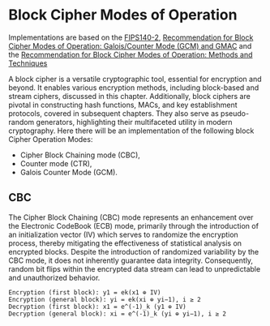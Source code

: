 # Block Cipher Modes of Operation

Implementations are based on the [FIPS140-2](https://csrc.nist.gov/csrc/media/projects/cryptographic-module-validation-program/documents/fips140-2/fips1402ig.pdf), [Recommendation for Block Cipher Modes of Operation: Galois/Counter Mode (GCM) and GMAC](https://doi.org/10.6028/NIST.SP.800-38D) and the [Recommendation for Block Cipher Modes of Operation: Methods and Techniques](https://doi.org/10.6028/NIST.SP.800-38A)

A block cipher is a versatile cryptographic tool, essential for encryption and beyond. It enables various encryption methods, including block-based and stream ciphers, discussed in this chapter. Additionally, block ciphers are pivotal in constructing hash functions, MACs, and key establishment protocols, covered in subsequent chapters. They also serve as pseudo-random generators, highlighting their multifaceted utility in modern cryptography. Here there will be an implementation of the following block Cipher Operation Modes:

* Cipher Block Chaining mode (CBC),
* Counter mode (CTR),
* Galois Counter Mode (GCM).

## CBC
The Cipher Block Chaining (CBC) mode represents an enhancement over the Electronic CodeBook (ECB) mode, primarily through the introduction of an initialization vector (IV) which serves to randomize the encryption process, thereby mitigating the effectiveness of statistical analysis on encrypted blocks. Despite the introduction of randomized variability by the CBC mode, it does not inherently guarantee data integrity. Consequently, random bit flips within the encrypted data stream can lead to unpredictable and unauthorized behavior.

```
Encryption (first block): y1 = ek(x1 ⊕ IV)
Encryption (general block): yi = ek(xi ⊕ yi−1), i ≥ 2
Decryption (first block): x1 = e^(-1)_k (y1 ⊕ IV)
Decryption (general block): xi = e^(-1)_k (yi ⊕ yi−1), i ≥ 2
```
